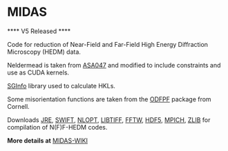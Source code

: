 # MIDAS

**** V5 Released ****

Code for reduction of Near-Field and Far-Field High Energy Diffraction Microscopy (HEDM) data.

Neldermead is taken from [ASA047](http://people.sc.fsu.edu/~jburkardt/cpp_src/asa047/asa047.html) and modified to include constraints and use as CUDA kernels.

[SGInfo](http://cci.lbl.gov/sginfo/) library used to calculate HKLs.

Some misorientation functions are taken from the [ODFPF](https://anisotropy.mae.cornell.edu/onr/Matlab/matlab-functions.html) package from Cornell.

Downloads [JRE](https://www.oracle.com/java/technologies/javase-jre8-downloads.html), [SWIFT](http://swift-lang.org/main/), [NLOPT](https://nlopt.readthedocs.io/en/latest/), [LIBTIFF](http://www.libtiff.org/), [FFTW](http://www.fftw.org/), [HDF5](https://www.hdfgroup.org/solutions/hdf5/), [MPICH](https://www.mpich.org/), [ZLIB](https://zlib.net/) for compilation of N(F)F-HEDM codes.

**More details at** [MIDAS-WIKI](https://github.com/marinerhemant/MIDAS/wiki)
